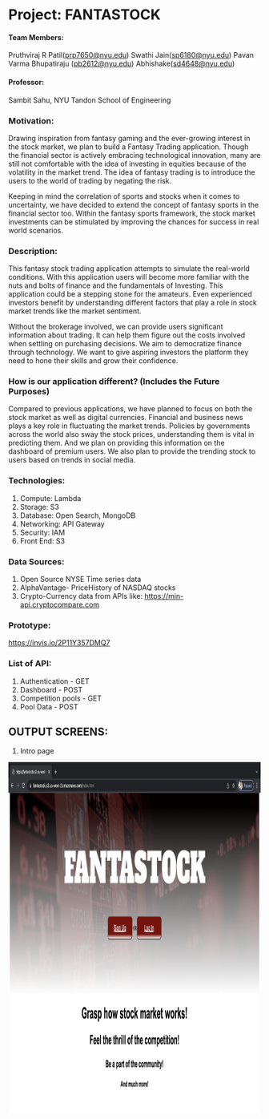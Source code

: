 # Project: FANTASTOCK

#### **Team Members:**

Pruthviraj R Patil(prp7650@nyu.edu)
Swathi Jain(sp6180@nyu.edu)
Pavan Varma Bhupatiraju (pb2612@nyu.edu)
Abhishake(sd4648@nyu.edu)

#### **Professor:**

Sambit Sahu, NYU Tandon School of Engineering

### Motivation:

   Drawing inspiration from fantasy gaming and the ever-growing interest in the stock market, we plan to build a Fantasy Trading application. Though the financial sector is actively embracing technological innovation, many are still not comfortable with the idea of investing in equities because of the volatility in the market trend. The idea of fantasy trading is to introduce the users to the world of trading by negating the risk. 

   Keeping in mind the correlation of sports and stocks when it comes to uncertainty, we have decided to extend the concept of fantasy sports in the financial sector too. Within the fantasy sports framework, the stock market investments can be stimulated by improving the chances for success in real world scenarios.
 
### Description:

   This fantasy stock trading application attempts to simulate the real-world conditions. With this application users will become more familiar with the nuts and bolts of finance and the fundamentals of Investing. This application could be a stepping stone for the amateurs. Even experienced investors benefit by understanding different factors that play a role in stock market trends like the market sentiment.

   Without the brokerage involved, we can provide users significant information about trading. It can help them figure out the costs involved when settling on purchasing decisions. We aim to democratize finance through technology. We want to give aspiring investors the platform they need to hone their skills and grow their confidence.

### How is our application different? (Includes the Future Purposes)

   Compared to previous applications, we have planned to focus on both the stock market as well as digital currencies. Financial and business news plays a key role in fluctuating the market trends. Policies by governments across the world also sway the stock prices, understanding them is vital in predicting them. And we plan on providing this information on the dashboard of premium users. We also plan to provide the trending stock to users based on trends in social media.

### Technologies:
1. Compute: Lambda
2. Storage: S3
3. Database: Open Search, MongoDB 
4. Networking: API Gateway
5. Security: IAM
6. Front End: S3


### Data Sources: 
1. Open Source NYSE Time series data
2. AlphaVantage- PriceHistory of NASDAQ stocks
3. Crypto-Currency data from APIs like: https://min-api.cryptocompare.com

### Prototype:
https://invis.io/2P11Y357DMQ7

### List of API:
1. Authentication - GET
2. Dashboard - POST
3. Competition pools - GET
4. Pool Data - POST


## **OUTPUT SCREENS:**
1. Intro page
<img src="https://raw.githubusercontent.com/Pruthviraj98/Fantastock/main/output_screens/Screen%20Shot%202021-12-23%20at%2012.27.28%20AM.png?token=AGEA5SVBE4T46UMMSJPPR33BYQGYG" width="1000" height="700">
